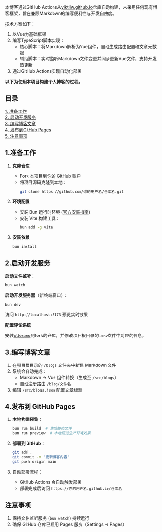 本博客通过GitHub Actions从[yiktllw.github.io](https://github.com/yiktllw/yiktllw.github.io)仓库自动构建，未采用任何现有博客框架，旨在兼顾Markdown的编写便利性与开发自由度。

技术方案如下：

1. 以Vue为基础框架
2. 编写TypeScript脚本实现：
   - 核心脚本：将Markdown解析为Vue组件，自动生成路由配置和文章元数据
   - 辅助脚本：实时监听Markdown文件变更并同步更新Vue文件，支持开发热更新
3. 通过GitHub Actions实现自动化部署

**以下为使用本项目构建个人博客的过程。**

## 目录

[1. 准备工作](#1.准备工作)<br>
[2. 启动开发服务](#2.启动开发服务)<br>
[3. 编写博客文章](#3.编写博客文章)<br>
[4. 发布到GitHub Pages](#4.发布到-github-pages)<br>
[5. 注意事项](#注意事项)

## 1.准备工作

1. **克隆仓库**

   - Fork 本项目到你的 GitHub 账户
   - 将项目源码克隆到本地：
     ```bash
     git clone https://github.com/你的用户名/仓库名.git
     ```

2. **环境配置**

   - 安装 Bun 运行时环境 ([官方安装指南](https://bun.sh/docs/installation))
   - 安装 Vite 构建工具：
     ```bash
     bun add -g vite
     ```

3. **安装依赖**
   ```bash
   bun install
   ```

## 2.启动开发服务

**启动文件监听**：

```bash
bun watch
```

**启动开发服务器**（新终端窗口）：

```bash
bun dev
```

访问 `http://localhost:5173` 预览实时效果

**配置评论系统**

安装[utteranc](https://github.com/apps/utterances)到fork的仓库，并修改项目根目录的`.env`文件中对应的信息。

## 3.编写博客文章

1. 在项目根目录的 `/blogs` 文件夹中新建 Markdown 文件
2. 系统会自动完成：
   - Markdown → Vue 组件转换（生成至 `/src/blogs`）
   - 自动注册路由 `/blog/文件名`
3. 编辑 `/src/blogs.json` 配置文章标题

## 4.发布到 GitHub Pages

1. **本地构建预览**：

   ```bash
   bun run build  # 生成静态文件
   bun run preview  # 本地预览生产环境效果
   ```

2. **部署到 GitHub**：

   ```bash
   git add .
   git commit -m "更新博客内容"
   git push origin main
   ```

3. 自动部署流程：
   - GitHub Actions 会自动触发部署
   - 部署完成后访问 `https://你的用户名.github.io/仓库名`

## 注意事项

1. 保持文件监听服务 (`bun watch`) 持续运行
2. 确保 GitHub 仓库已启用 Pages 服务（Settings → Pages）

